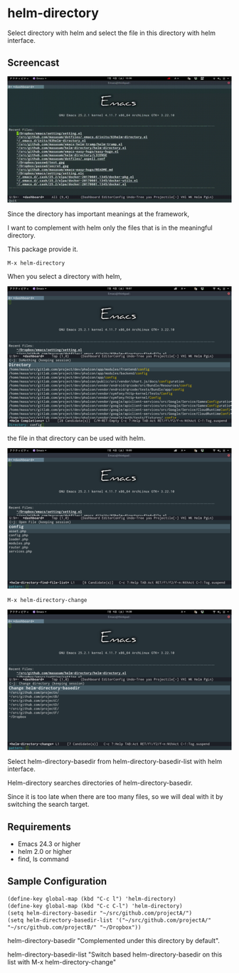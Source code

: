 # helm-directory

Select directory with helm and select the file in this directory with helm interface.

## Screencast

![screencast](image/screencast.gif)

Since the directory has important meanings at the framework,

I want to complement with helm only the files that is in the meaningful directory.

This package provide it.

	M-x helm-directory

When you select a directory with helm,

![screencast](image/helm-directory1.png)

 the file in that directory can be used with helm.

![screencast](image/helm-directory2.png)

	M-x helm-directory-change

![screencast](image/helm-directory3.png)

Select helm-directory-basedir from helm-directory-basedir-list with helm interface.

Helm-directory searches directories of helm-directory-basedir.

Since it is too late when there are too many files, so we will deal with it by switching the search target.

## Requirements

- Emacs 24.3 or higher
- helm 2.0 or higher
- find, ls command

## Sample Configuration

	(define-key global-map (kbd "C-c l") 'helm-directory)
	(define-key global-map (kbd "C-c C-l") 'helm-directory)
	(setq helm-directory-basedir "~/src/github.com/projectA/")
	(setq helm-directory-basedir-list '("~/src/github.com/projectA/" "~/src/github.com/projectB/" "~/Dropbox"))

helm-directory-basedir "Complemented under this directory by default".

helm-directory-basedir-list "Switch based helm-directory-basedir on this list with M-x helm-directory-change"

[melpa-link]: http://melpa.org/#/helm-directory
[melpa-badge]: http://melpa.org/packages/helm-directory-badge.svg
[melpa-stable-link]: http://stable.melpa.org/#/helm-directory
[melpa-stable-badge]: http://stable.melpa.org/packages/helm-directory-badge.svg
